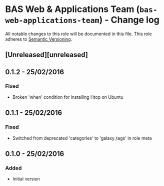 # BAS Web & Applications Team (`bas-web-applications-team`) - Change log

All notable changes to this role will be documented in this file.
This role adheres to [Semantic Versioning](http://semver.org/spec/v2.0.0.html).

## [Unreleased][unreleased]

## 0.1.2 - 25/02/2016

### Fixed

* Broken 'when' condition for installing Htop on Ubuntu

## 0.1.1 - 25/02/2016

### Fixed

* Switched from deprecated 'categories' to 'galaxy_tags' in role meta

## 0.1.0 - 25/02/2016

### Added

* Initial version
